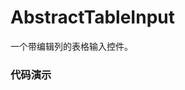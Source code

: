 # AbstractTableInput

一个带编辑列的表格输入控件。

### 代码演示

<AppCodebox 
  src="src/abstract-table-input/demo/index.basic" 
  title="默认用例" 
  desc="" 
  console="true"
/>

<AppCodebox 
  console="true"
  src="src/abstract-table-input/demo/index" 
  title="多行编辑" 
  desc="可快速通过配置实现一个可录入的表格。" 
/>

<AppCodebox 
  console="true"
  src="src/abstract-table-input/demo/index.buttons" 
  title="操作按钮" 
  desc="和AbstractTable一样，可以配置每行的操作按钮,另外可通过removeVisible来控制默认的移除按钮是否可见" 
/>

<AppCodebox 
  console="true"
  src="src/abstract-table-input/demo/index.row" 
  title="单行编辑" 
  desc="通过设置mode=row 来进入单行编辑模式。" 
/>

<AppCodebox 
  src="src/abstract-table-input/demo/index.move" 
  title="移动行" 
  console="true"
  desc="通过配置moveable属性，开启行位置调整功能" 
/>

<AppCodebox 
  src="src/abstract-table-input/demo/index.large" 
  title="大量数据测试" 
  desc="当数据量比较大的情况下，可以通过开启分页来解决性能问题。" 
/>

<AppCodebox 
  src="src/abstract-table-input/demo/index.form" 
  title="位于form下" 
  desc="测试在form下更新，是否回导致输入框失去焦点" 
/>

